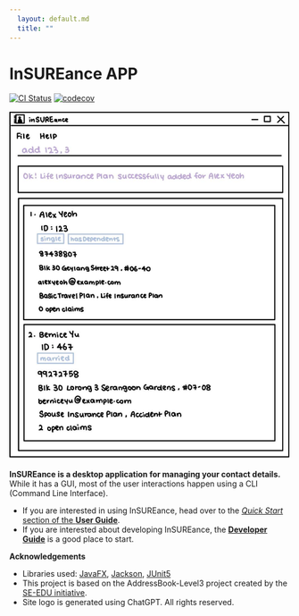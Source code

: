 ```yaml
---
  layout: default.md
  title: ""
---
```


# InSUREance APP

[![CI Status](https://github.com/AY2425S1-CS2103-F12-1/tp/workflows/Java%20CI/badge.svg)](https://github.com/AY2425S1-CS2103-F12-1/tp/actions)
[![codecov](https://codecov.io/gh/AY2425S1-CS2103-F12-1/tp/branch/master/graph/badge.svg)](https://codecov.io/gh/AY2425S1-CS2103-F12-1/tp/)

![Ui](images/Ui.png)

**InSUREance is a desktop application for managing your contact details.** While it has a GUI, most of the user interactions happen using a CLI (Command Line Interface).

* If you are interested in using InSUREance, head over to the [_Quick Start_ section of the **User Guide**](UserGuide.html#quick-start).
* If you are interested about developing InSUREance, the [**Developer Guide**](DeveloperGuide.html) is a good place to start.


**Acknowledgements**

* Libraries used: [JavaFX](https://openjfx.io/), [Jackson](https://github.com/FasterXML/jackson), [JUnit5](https://github.com/junit-team/junit5)
* This project is based on the AddressBook-Level3 project created by the [SE-EDU initiative](https://se-education.org).
* Site logo is generated using ChatGPT. All rights reserved.

